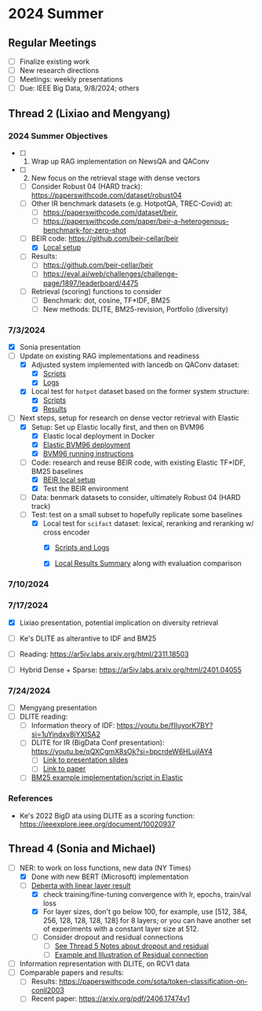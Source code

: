 # 2024 Summer

## Regular Meetings

* [ ] Finalize existing work
* [ ] New research directions
* [ ] Meetings: weekly presentations
* [ ] Due: IEEE Big Data, 9/8/2024; others

## Thread 2 (Lixiao and Mengyang)

### 2024 Summer Objectives

* [ ] 1. Wrap up RAG implementation on NewsQA and QAConv
* [ ] 2. New focus on the retrieval stage with dense vectors
  * [ ] Consider Robust 04 (HARD track): https://paperswithcode.com/dataset/robust04
  * [ ] Other IR benchmark datasets (e.g. HotpotQA, TREC-Covid) at: 
    * [ ] https://paperswithcode.com/dataset/beir, 
    * [ ] https://paperswithcode.com/paper/beir-a-heterogenous-benchmark-for-zero-shot
  * [ ] BEIR code: https://github.com/beir-cellar/beir
    * [x] [Local setup](./Thread2/BEIR/BEIR_local_setup.md)
  * [ ] Results: 
    * [ ] https://github.com/beir-cellar/beir
    * [ ] https://eval.ai/web/challenges/challenge-page/1897/leaderboard/4475
  * [ ] Retrieval (scoring) functions to consider
      * [ ] Benchmark: dot, cosine, TF*IDF, BM25
      * [ ] New methods: DLITE, BM25-revision, Portfolio (diversity)

### 7/3/2024

* [x] Sonia presentation
* [ ] Update on existing RAG implementations and readiness
    * [x] Adjusted system implemented with lancedb on QAConv dataset:
      * [x] [Scripts](./Thread2/Running_Scripts/qaconv_lancedb.ipynb)
      * [x] [Logs](./Thread2/Running_Scripts/combined_chunks3.log)
    * [x] Local test for `hotpot` dataset based on the former system structure:
      * [x] [Scripts](./Thread2/HOTPOT/QA_hotpot.ipynb)
      * [x] [Results](./Thread2/HOTPOT/output_hotpot.csv)      
* [ ] Next steps, setup for research on dense vector retrieval with Elastic
  * [x] Setup: Set up Elastic locally first, and then on BVM96
    * [x] Elastic local deployment in Docker
    * [x] [Elastic BVM96 deployment](./Thread2/BEIR/BEIR_setup.md/#4-elastic-deployment-on-bvm96)
    * [x] [BVM96 running instructions](./Thread2/BEIR/BEIR_setup.md/#5-workflow-of-running-the-scripts-on-the-remote-machine)
  * [ ] Code: research and reuse BEIR code, with existing Elastic TF*IDF, BM25 baselines
    * [x] [BEIR local setup](./Thread2/BEIR/BEIR_setup.md/#step-by-step-local-deployment-of-beir-code)
    * [x] Test the BEIR environment
  * [ ] Data: benmark datasets to consider, ultimately Robust 04 (HARD track)
  * [ ] Test: test on a small subset to hopefully replicate some baselines
    * [x] Local test for `scifact` dataset: lexical, reranking and reranking w/ cross encoder
      * [x] [Scripts and Logs](./Thread2/BEIR/BEIR_example_results)
      * [x] [Local Results Summary](./Thread2/BEIR/BEIR_local_results.md) along with evaluation comparison



### 7/10/2024

### 7/17/2024

* [x] Lixiao presentation, potential implication on diversity retrieval
* [ ] Ke's DLITE as alterantive to IDF and BM25
* [ ] Reading: https://ar5iv.labs.arxiv.org/html/2311.18503
* [ ] Hybrid Dense + Sparse: https://ar5iv.labs.arxiv.org/html/2401.04055


### 7/24/2024

* [ ] Mengyang presentation
* [ ] DLITE reading: 
  * [ ] Information theory of IDF: https://youtu.be/fIIuyorK7BY?si=1uYindxv8jYXISA2
  * [ ] DLITE for IR (BigData Conf presentation): https://youtu.be/qQXCgmX8sOk?si=bpcrdeW6HLujIAY4
    * [ ] [Link to presentation slides](Reading/dlite_ir_ke.pdf)
    * [ ] [Link to paper](https://www.tud.ttu.ee/im/Ahti.Lohk/Papers/Alternatives_to_Classic_BM25-IDF_based_on_a_New_Information_Theoretical_Framework%20%281%29.pdf)
  * [ ] [BM25 example implementation/script in Elastic](elastic_scoring.md)

### References

* Ke's 2022 BigD ata using DLITE as a scoring function: https://ieeexplore.ieee.org/document/10020937

## Thread 4 (Sonia and Michael)

* [ ] NER: to work on loss functions, new data (NY Times)
  * [X] Done with new BERT (Microsoft) implementation
  * [ ] [Deberta with linear layer result](./Thread4/deberta_with_linear_layer)
    * [X] check training/fine-tuning convergence with lr, epochs, train/val loss
    * [X] For layer sizes, don't go below 100, for example, use [512, 384, 256, 128, 128, 128, 128] for 8 layers; or you can have another set of experiments with a constant layer size at 512. 
    * [ ] Consider dropout and residual connections
      * [ ] [See Thread 5 Notes about dropout and residual](./Thread5/thread5_notes.md)
      * [ ] [Example and Illustration of Residual connection](./Thread5/examples2.md)
* [ ] Information representation with DLITE, on RCV1 data
* [ ] Comparable papers and results: 
  * [ ] Results: https://paperswithcode.com/sota/token-classification-on-conll2003
  * [ ] Recent paper: https://arxiv.org/pdf/2406.17474v1

